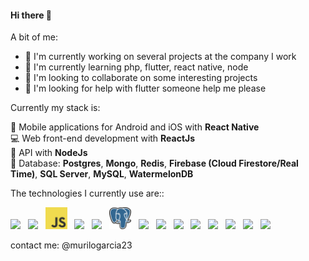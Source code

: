 #### Hi there 👋

A bit of me:

- 🔭 I'm currently working on several projects at the company I work
- 🌱 I'm currently learning php, flutter, react native, node
- 👯 I'm looking to collaborate on some interesting projects
- 🤔 I'm looking for help with flutter someone help me please

Currently my stack is: 

:iphone: Mobile applications for Android and iOS with **React Native** <br/> 
:computer: Web front-end development with **ReactJs** <br/>
:satellite: API with **NodeJs** <br/>
:floppy_disk: Database: **Postgres**, **Mongo**, **Redis**, **Firebase (Cloud Firestore/Real Time)**, **SQL Server**, **MySQL**, **WatermelonDB** <br/>


The technologies I currently use are:: 

<p>
<img src="https://image.flaticon.com/icons/png/512/226/226770.png" height="35px"/>
&nbsp;
<img src="https://www.freepnglogos.com/uploads/apple-logo-png/apple-logo-icon-transparent-png-svg-vector-3.png" height="35px"/>  
&nbsp;  
<img src="https://raw.githubusercontent.com/github/explore/80688e429a7d4ef2fca1e82350fe8e3517d3494d/topics/javascript/javascript.png" height="35px"/>
&nbsp;  
<img src="https://appmasters.io/static/react-47ce6e77f039020ee2e76a10c1e988e9.png" height="35px"/> 
&nbsp;
<img src="https://www.mysql.com/common/logos/logo-mysql-170x115.png" height="35px"/>
&nbsp;
<img src="https://raw.githubusercontent.com/github/explore/80688e429a7d4ef2fca1e82350fe8e3517d3494d/topics/postgresql/postgresql.png" height="35px"/> 
&nbsp;
<img src="https://cdn4.iconfinder.com/data/icons/redis-2/1451/Untitled-2-512.png" height="35px"/> 
&nbsp;
<img src="https://img.icons8.com/color/452/firebase.png" height="35px" />   
&nbsp;
<img src="https://img.icons8.com/color/452/microsoft-sql-server.png" height="35px" />   
&nbsp;  
<img src="https://seeklogo.com/images/F/figma-logo-E4E21D3AEA-seeklogo.com.png" height="35px" />
&nbsp;  
<img src="https://ioiodesign.com/wp-content/uploads/2020/10/Photoshop-logo.png" height="35px" />    
&nbsp;
<img src="https://img1.gratispng.com/20180415/pjw/kisspng-adobe-xd-user-interface-design-computer-icons-adob-adobe-5ad2fa7cce9f02.2569342615237761248463.jpg" height="35px" />   
&nbsp;
<img src="https://sdtimes.com/wp-content/uploads/2018/04/1_tfZa4vsI6UusJYt_fzvGnQ.png" height="35px" />   
&nbsp;
<img src="https://raw.githubusercontent.com/learnbr/csharp/master/csharp-logo.png" height="35px" />   
</p>


contact me:
@murilogarcia23
